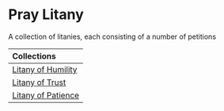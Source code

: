 # Pray Litany
A collection of litanies, each consisting of a number of petitions

|Collections|
|:-----|
|[Litany of Humility](./collections/litany-of-humility.md)|
|[Litany of Trust](./collections/litany-of-trust.md)|
|[Litany of Patience](./collections/litany-of-patience.md)|